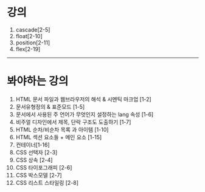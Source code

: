 # 강의 

1. cascade[2-5]
1. float[2-10]
1. position[2-11]
1. flex[2-19]

- - -

# 봐야하는 강의 

1. HTML 문서 파일과 웹브라우저의 해석 & 시멘틱 마크업 [1-2]
1. 문서유형정의 & 표준모드 [1-5]
1. 문서에서 사용된 주 언어가 무엇인지 설정하는 lang 속성 [1-6]
1. 비주얼 디자인에서 제목, 단락 구조도 도출하기 [1-7]
1. HTML 순차/비순차 목록 과 아이템 [1-10]
1. HTML 섹션 요소들 + 메인 요소 [1-15]
1. 컨테이너[1-16]
1. CSS 선택자 [2-3]
1. CSS 상속 [2-4]
1. CSS 타이포그래피 [2-6]
1. CSS 박스모델 [2-7]
1. CSS 리스트 스타일링 [2-8]
